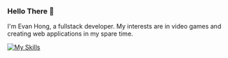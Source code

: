 ### Hello There 👋



I'm Evan Hong, a fullstack developer. My interests are in video games and creating web applications in my spare time.

[![My Skills](https://skillicons.dev/icons?i=js,html,css)](https://skillicons.dev)




<!--
**EvanS-Hong/EvanS-Hong** is a ✨ _special_ ✨ repository because its `README.md` (this file) appears on your GitHub profile.

Here are some ideas to get you started:

- 🔭 I’m currently working on ...
- 🌱 I’m currently learning ...
- 👯 I’m looking to collaborate on ...
- 🤔 I’m looking for help with ...
- 💬 Ask me about ...
- 📫 How to reach me: ...
- 😄 Pronouns: ...
- ⚡ Fun fact: ...
-->
